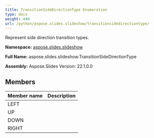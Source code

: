 ```yaml
---
title: TransitionSideDirectionType Enumeration
type: docs
weight: 440
url: /python/aspose.slides.slideshow/transitionsidedirectiontype/
---
```


Represent side direction transition types.

**Namespace:** [aspose.slides.slideshow](/python/aspose.slides.slideshow/)

**Full Name:** aspose.slides.slideshow.TransitionSideDirectionType

**Assembly:**  Aspose.Slides Version: 22.1.0.0

## **Members**
|**Member name**|**Description**|
| :- | :- |
|LEFT||
|UP||
|DOWN||
|RIGHT||
